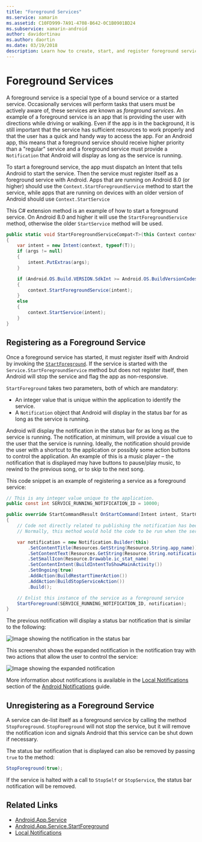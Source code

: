 ```yaml
---
title: "Foreground Services"
ms.service: xamarin
ms.assetid: C10FD999-7A91-4708-B642-0C1B0901BD24
ms.subservice: xamarin-android
author: davidortinau
ms.author: daortin
ms.date: 03/19/2018
description: Learn how to create, start, and register foreground services for Android with supporting information and screenshots.
---
```


# Foreground Services

A foreground service is a special type of a bound service or a started service. Occasionally services will perform tasks that users must be actively aware of, these services are known as _foreground services_. An example of a foreground service is an app that is providing the user with directions while driving or walking. Even if the app is in the background, it is still important that the service has sufficient resources to work properly and that the user has a quick and handy way to access the app. For an Android app, this means that a foreground service should receive higher priority than a "regular" service and a foreground service must provide a `Notification` that Android will display as long as the service is running.

To start a foreground service, the app must dispatch an Intent that tells Android to start the service. Then the service must register itself as a foreground service with Android. Apps that are running on Android 8.0 (or higher) should use the `Context.StartForegroundService` method to start the service, while apps that are running on devices with an older version of Android should use `Context.StartService`

This C# extension method is an example of how to start a foreground service. On Android 8.0 and higher it will use the `StartForegroundService` method, otherwise the older `StartService` method will be used.

```csharp
public static void StartForegroundServiceCompat<T>(this Context context, Bundle args = null) where T : Service
{
    var intent = new Intent(context, typeof(T));
    if (args != null) 
    {
        intent.PutExtras(args);
    }

    if (Android.OS.Build.VERSION.SdkInt >= Android.OS.BuildVersionCodes.O)
    {
        context.StartForegroundService(intent);
    }
    else
    {
        context.StartService(intent);
    }
}
```

## Registering as a Foreground Service

Once a foreground service has started, it must register itself with Android by invoking the [`StartForeground`](xref:Android.App.Service.StartForeground*). If the service is started with the `Service.StartForegroundService` method but does not register itself, then Android will stop the service and flag the app as non-responsive.

`StartForeground` takes two parameters, both of which are mandatory:

- An integer value that is unique within the application to identify the service.
- A `Notification` object that Android will display in the status bar for as long as the service is running.

Android will display the notification in the status bar for as long as the service is running. The notification, at minimum, will provide a visual cue to the user that the service is running. Ideally, the notification should provide the user with a shortcut to the application or possibly some action buttons to control the application. An example of this is a music player &ndash; the notification that is displayed may have buttons to pause/play music, to rewind to the previous song, or to skip to the next song. 

This code snippet is an example of registering a service as a foreground service:   

```csharp
// This is any integer value unique to the application.
public const int SERVICE_RUNNING_NOTIFICATION_ID = 10000;

public override StartCommandResult OnStartCommand(Intent intent, StartCommandFlags flags, int startId)
{
    // Code not directly related to publishing the notification has been omitted for clarity.
    // Normally, this method would hold the code to be run when the service is started.

    var notification = new Notification.Builder(this)
        .SetContentTitle(Resources.GetString(Resource.String.app_name))
        .SetContentText(Resources.GetString(Resource.String.notification_text))
        .SetSmallIcon(Resource.Drawable.ic_stat_name)
        .SetContentIntent(BuildIntentToShowMainActivity())
        .SetOngoing(true)
        .AddAction(BuildRestartTimerAction())
        .AddAction(BuildStopServiceAction())
        .Build();

    // Enlist this instance of the service as a foreground service
    StartForeground(SERVICE_RUNNING_NOTIFICATION_ID, notification);
}
```

The previous notification will display a status bar notification that is similar to the following:

![Image showing the notification in the status bar](foreground-services-images/foreground-services-01.png "Image showing the notification in the status bar")

This screenshot shows the expanded notification in the notification tray with two actions that allow the user to control the service:

![Image showing the expanded notification](foreground-services-images/foreground-services-02.png "Image showing the expanded notification.")

More information about notifications is available in the [Local Notifications](~/android/app-fundamentals/notifications/local-notifications.md) section of the [Android Notifications](~/android/app-fundamentals/notifications/index.md) guide.

## Unregistering as a Foreground Service

A service can de-list itself as a foreground service by calling the method `StopForeground`. `StopForeground` will not stop the service, but it will remove the notification icon and signals Android that this service can be shut down if necessary.

The status bar notification that is displayed can also be removed by passing `true` to the method: 

```csharp
StopForeground(true);
```

If the service is halted with a call to `StopSelf` or `StopService`, the status bar notification will be removed.

## Related Links

- [Android.App.Service](xref:Android.App.Service)
- [Android.App.Service.StartForeground](xref:Android.App.Service.StartForeground*)
- [Local Notifications](~/android/app-fundamentals/notifications/local-notifications.md)
